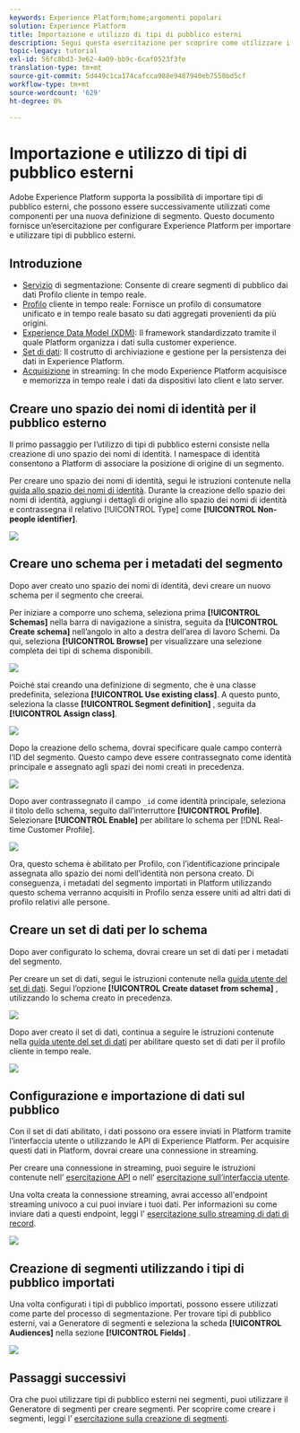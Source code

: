 ```yaml
---
keywords: Experience Platform;home;argomenti popolari
solution: Experience Platform
title: Importazione e utilizzo di tipi di pubblico esterni
description: Segui questa esercitazione per scoprire come utilizzare i tipi di pubblico esterni con Adobe Experience Platform.
topic-legacy: tutorial
exl-id: 56fc8bd3-3e62-4a09-bb9c-6caf0523f3fe
translation-type: tm+mt
source-git-commit: 5d449c1ca174cafcca988e9487940eb7550bd5cf
workflow-type: tm+mt
source-wordcount: '629'
ht-degree: 0%

---
```


# Importazione e utilizzo di tipi di pubblico esterni

Adobe Experience Platform supporta la possibilità di importare tipi di pubblico esterni, che possono essere successivamente utilizzati come componenti per una nuova definizione di segmento. Questo documento fornisce un’esercitazione per configurare Experience Platform per importare e utilizzare tipi di pubblico esterni.

## Introduzione

- [Servizio](../home.md) di segmentazione: Consente di creare segmenti di pubblico dai dati Profilo cliente in tempo reale.
- [Profilo](../../profile/home.md) cliente in tempo reale: Fornisce un profilo di consumatore unificato e in tempo reale basato su dati aggregati provenienti da più origini.
- [Experience Data Model (XDM)](../../xdm/home.md): Il framework standardizzato tramite il quale Platform organizza i dati sulla customer experience.
- [Set di dati](../../catalog/datasets/overview.md): Il costrutto di archiviazione e gestione per la persistenza dei dati in Experience Platform.
- [Acquisizione](../../ingestion/streaming-ingestion/overview.md) in streaming: In che modo Experience Platform acquisisce e memorizza in tempo reale i dati da dispositivi lato client e lato server.

## Creare uno spazio dei nomi di identità per il pubblico esterno

Il primo passaggio per l’utilizzo di tipi di pubblico esterni consiste nella creazione di uno spazio dei nomi di identità. I namespace di identità consentono a Platform di associare la posizione di origine di un segmento.

Per creare uno spazio dei nomi di identità, segui le istruzioni contenute nella [guida allo spazio dei nomi di identità](../../identity-service/namespaces.md#manage-namespaces). Durante la creazione dello spazio dei nomi di identità, aggiungi i dettagli di origine allo spazio dei nomi di identità e contrassegna il relativo [!UICONTROL Type] come **[!UICONTROL Non-people identifier]**.

![](../images/tutorials/external-audiences/identity-namespace-info.png)

## Creare uno schema per i metadati del segmento

Dopo aver creato uno spazio dei nomi di identità, devi creare un nuovo schema per il segmento che creerai.

Per iniziare a comporre uno schema, seleziona prima **[!UICONTROL Schemas]** nella barra di navigazione a sinistra, seguita da **[!UICONTROL Create schema]** nell’angolo in alto a destra dell’area di lavoro Schemi. Da qui, seleziona **[!UICONTROL Browse]** per visualizzare una selezione completa dei tipi di schema disponibili.

![](../images/tutorials/external-audiences/create-schema-browse.png)

Poiché stai creando una definizione di segmento, che è una classe predefinita, seleziona **[!UICONTROL Use existing class]**. A questo punto, seleziona la classe **[!UICONTROL Segment definition]** , seguita da **[!UICONTROL Assign class]**.

![](../images/tutorials/external-audiences/assign-class.png)

Dopo la creazione dello schema, dovrai specificare quale campo conterrà l’ID del segmento. Questo campo deve essere contrassegnato come identità principale e assegnato agli spazi dei nomi creati in precedenza.

![](../images/tutorials/external-audiences/mark-primary-identifier.png)

Dopo aver contrassegnato il campo `_id` come identità principale, seleziona il titolo dello schema, seguito dall’interruttore **[!UICONTROL Profile]**. Selezionare **[!UICONTROL Enable]** per abilitare lo schema per [!DNL Real-time Customer Profile].

![](../images/tutorials/external-audiences/schema-profile.png)

Ora, questo schema è abilitato per Profilo, con l’identificazione principale assegnata allo spazio dei nomi dell’identità non persona creato. Di conseguenza, i metadati del segmento importati in Platform utilizzando questo schema verranno acquisiti in Profilo senza essere uniti ad altri dati di profilo relativi alle persone.

## Creare un set di dati per lo schema

Dopo aver configurato lo schema, dovrai creare un set di dati per i metadati del segmento.

Per creare un set di dati, segui le istruzioni contenute nella [guida utente del set di dati](../../catalog/datasets/user-guide.md#create). Segui l’opzione **[!UICONTROL Create dataset from schema]** , utilizzando lo schema creato in precedenza.

![](../images/tutorials/external-audiences/select-schema.png)

Dopo aver creato il set di dati, continua a seguire le istruzioni contenute nella [guida utente del set di dati](../../catalog/datasets/user-guide.md#enable-profile) per abilitare questo set di dati per il profilo cliente in tempo reale.

![](../images/tutorials/external-audiences/dataset-profile.png)

## Configurazione e importazione di dati sul pubblico

Con il set di dati abilitato, i dati possono ora essere inviati in Platform tramite l’interfaccia utente o utilizzando le API di Experience Platform. Per acquisire questi dati in Platform, dovrai creare una connessione in streaming.

Per creare una connessione in streaming, puoi seguire le istruzioni contenute nell’ [esercitazione API](../../sources/tutorials/api/create/streaming/http.md) o nell’ [esercitazione sull’interfaccia utente](../../sources/tutorials/ui/create/streaming/http.md).

Una volta creata la connessione streaming, avrai accesso all&#39;endpoint streaming univoco a cui puoi inviare i tuoi dati. Per informazioni su come inviare dati a questi endpoint, leggi l&#39; [esercitazione sullo streaming di dati di record](../../ingestion/tutorials/streaming-record-data.md#ingest-data).

![](../images/tutorials/external-audiences/get-streaming-endpoint.png)

## Creazione di segmenti utilizzando i tipi di pubblico importati

Una volta configurati i tipi di pubblico importati, possono essere utilizzati come parte del processo di segmentazione. Per trovare tipi di pubblico esterni, vai a Generatore di segmenti e seleziona la scheda **[!UICONTROL Audiences]** nella sezione **[!UICONTROL Fields]** .

![](../images/tutorials/external-audiences/external-audiences.png)

## Passaggi successivi

Ora che puoi utilizzare tipi di pubblico esterni nei segmenti, puoi utilizzare il Generatore di segmenti per creare segmenti. Per scoprire come creare i segmenti, leggi l’ [esercitazione sulla creazione di segmenti](./create-a-segment.md).
